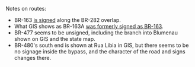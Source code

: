 Notes on routes:
* BR-163 [is signed](https://www.google.com/maps/@-26.7613956,-53.5006317,3a,38.7y,131.6h,89.06t/data=!3m6!1e1!3m4!1sGTORPksVAK74cp6ryovMQg!2e0!7i16384!8i8192?entry=ttu) along the BR-282 overlap.
* What GIS shows as BR-163A [was formerly signed as BR-163](https://www.google.com/maps/@-26.2576834,-53.6188586,3a,15y,196.07h,83.21t/data=!3m6!1e1!3m4!1suDBUdBDrFHIxajA2DHTY2A!2e0!7i13312!8i6656?entry=ttu).
* BR-477 seems to be unsigned, including the branch into Blumenau shown on GIS and the state map.
* BR-480's south end is shown at Rua Libia in GIS, but there seems to be no signage inside the bypass, and the character of the road and signs changes there.
